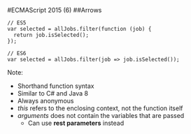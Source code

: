 #ECMAScript 2015 (6)
##Arrows
```
// ES5
var selected = allJobs.filter(function (job) {
  return job.isSelected();
});

// ES6
var selected = allJobs.filter(job => job.isSelected());
```

Note:
+ Shorthand function syntax
+ Similar to C# and Java 8
+ Always anonymous
+ _this_ refers to the enclosing context, not the function itself
+ _arguments_ does not contain the variables that are passed
    + Can use **rest parameters** instead
